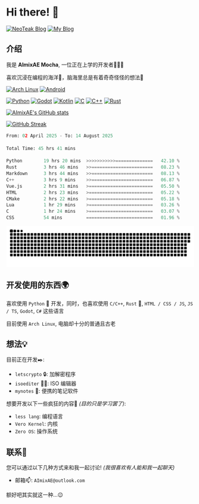 # Hi there! 👋

[![NeoTeak Blog](https://img.shields.io/badge/NeoTeak_Blog-green?style=for-the-badge)](https://NeoTeak.cn) [![My Blog](https://img.shields.io/badge/My_Blog-orange?style=for-the-badge)](https://AImixAE.github.io)

## 介绍

我是 **AImixAE Mocha**, 一位正在上学的开发者👨🏻‍💻

喜欢沉浸在编程的海洋🌊，脑海里总是有着奇奇怪怪的想法💭

[![Arch Linux](https://img.shields.io/badge/Arch%20Linux-1793D1?logo=arch-linux&logoColor=fff&style=for-the-badge)](https://archlinux.org)
[![Android](https://img.shields.io/badge/Android-3DDC84?style=for-the-badge&logo=android&logoColor=white)](https://developer.android.com)

[![Python](https://img.shields.io/badge/Python-3776AB?style=for-the-badge&logo=python&logoColor=white)](https://www.python.org)
[![Godot](https://img.shields.io/badge/Godot-478CBB?style=for-the-badge&logo=godot-engine&logoColor=white)](https://godotengine.org)
[![Kotlin](https://img.shields.io/badge/Kotlin-0095D5?style=for-the-badge&logo=kotlin&logoColor=white)](https://kotlinlang.org)
[![C](https://img.shields.io/badge/C-00599C?style=for-the-badge&logo=c&logoColor=white)](https://www.cprogramming.com)
[![C++](https://img.shields.io/badge/C%2B%2B-00599C?style=for-the-badge&logo=c%2B%2B&logoColor=white)](https://www.cplusplus.com)
[![Rust](https://img.shields.io/badge/Rust-000000?style=for-the-badge&logo=rust&logoColor=white)](https://www.rust-lang.org)

[![AImixAE's GitHub stats](https://github-readme-stats.vercel.app/api?username=AImixAE&show_icons=true&theme=radical)](https://github.com/AImixAE)

[![GitHub Streak](https://streak-stats.demolab.com/?user=AImixAE&theme=dark)](https://github.com/AImixAE)

<!--START_SECTION:waka-->

```python
From: 02 April 2025 - To: 14 August 2025

Total Time: 45 hrs 41 mins

Python        19 hrs 20 mins  >>>>>>>>>>>==============   42.10 %
Rust          3 hrs 46 mins   >>=======================   08.23 %
Markdown      3 hrs 44 mins   >>=======================   08.13 %
C++           3 hrs 9 mins    >>=======================   06.87 %
Vue.js        2 hrs 31 mins   >========================   05.50 %
HTML          2 hrs 23 mins   >========================   05.22 %
CMake         2 hrs 22 mins   >========================   05.18 %
Lua           1 hr 29 mins    >========================   03.26 %
C             1 hr 24 mins    >========================   03.07 %
CSS           54 mins         =========================   01.96 %
```

<!--END_SECTION:waka-->

![Snack](/snack.svg)

## 开发使用的东西🌍

喜欢使用 `Python` 🐍 开发，同时，也喜欢使用 `C/C++`, `Rust` 🦀, `HTML / CSS / JS`, `JS / TS`, `Godot`, `C#` 这些语言

<!-- 操作系统使用的是 `Arch Linux`, 电脑是一个再古老不过的笔记本💻罢了 -->
目前使用 `Arch Linux`, 电脑却十分的普通且古老

## 想法💡

目前正在开发✒️:

- `letscrypto` 🔒: 加解密程序
- `isoediter` ✍🏻: ISO 编辑器
- `mynotes` 📝: 便携的笔记软件

想要开发以下一些疯狂的内容🤯 _(目的只是学习罢了)_:

- `less lang`: 编程语言
- `Vero Kernel`: 内核
- `Zero OS`: 操作系统

## 联系💬

您可以通过以下几种方式来和我一起讨论! _(我很喜欢有人能和我一起聊天)_

- 邮箱📫: `AImixAE@outlook.com`

额好吧其实就这一种...😉
